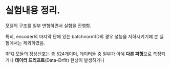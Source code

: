 # 실험내용 정리.

모델의 구조를 일부 변형하면서 실험을 진행함.

특히, encoder의 마지막 단에 있는 batchnorm1D의 경우 성능을 저하시키기에 본 실험에서는 제외하였음.

RFQ 모듈의 정상신호는 총 524개이며, 데이터들 중 일부가 아예 **다른 파형**으로 측정되거나 **데이터 드리프트**(Data-Drfit) 현상이 발생하거나 
